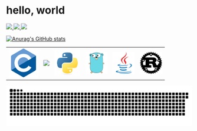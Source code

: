 # hello, world

<p>
  <a href="http://twitter.com/mi0256">
    <img height="20" src="https://img.shields.io/twitter/follow/mi0256?label=Twitter&logo=twitter&style=flat" />
  </a>
  <a href="http://qiita.com/mio256">
    <img height="20" src="https://qiita-badge.apiapi.app/s/mio256/posts.svg" />
  </a>
  <//qiita.com/mio256">
    <img height="20" src="https://qiita-badge.apiapi.app/s/mio256/contributions.svg" />
  </a>
</p>

[![Anurag's GitHub stats](https://github-readme-stats.vercel.app/api?username=mio256)](https://github.com/anuraghazra/github-readme-stats)

<table>
    <tr>
    <td><img src="https://raw.githubusercontent.com/devicons/devicon/master/icons/c/c-original.svg" height="80px" margin-right="15px" margin-bottom="15px"></td>
    <td><img src="https://cdn.worldvectorlogo.com/logos/django.svg" height="80px" margin-right="15px" margin-bottom="15px"></td>
    <td><img src="https://raw.githubusercontent.com/devicons/devicon/master/icons/python/python-original.svg" height="70px" margin-right="15px" margin-bottom="15px"></td>
    <td><img src="https://raw.githubusercontent.com/devicons/devicon/master/icons/go/go-original.svg" height="60px" margin-right="15px" margin-bottom="15px"></td>
    <td><img src="https://raw.githubusercontent.com/devicons/devicon/master/icons/java/java-original.svg" height="60px" margin-right="15px" margin-bottom="15px"></td>
    <td><img src="https://raw.githubusercontent.com/devicons/devicon/master/icons/rust/rust-original.svg" height="60px" margin-right="15px" margin-bottom="15px"></td>
    </tr>
</table>

![github-contribution-grid-snake](https://raw.githubusercontent.com/mio256/mio256/master/img/snake.svg) 
